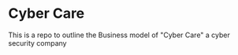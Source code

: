 # Cyber Care
This is a repo to outline the Business model of "Cyber Care" a cyber security company 
